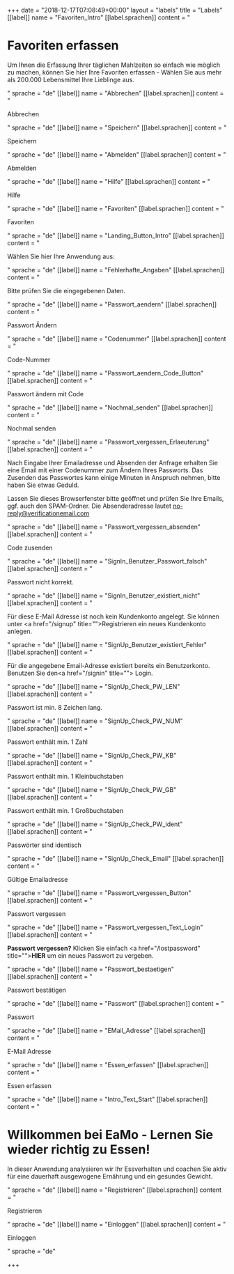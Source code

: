 +++
date = "2018-12-17T07:08:49+00:00"
layout = "labels"
title = "Labels"
[[label]]
name = "Favoriten_Intro"
[[label.sprachen]]
content = "<h1>Favoriten erfassen</h1><p>Um Ihnen die Erfassung Ihrer täglichen Mahlzeiten so einfach wie möglich zu machen, können Sie hier Ihre Favoriten erfassen - Wählen Sie aus mehr als 200.000 Lebensmittel Ihre Lieblinge aus.</p>"
sprache = "de"
[[label]]
name = "Abbrechen"
[[label.sprachen]]
content = "<p>Abbrechen</p>"
sprache = "de"
[[label]]
name = "Speichern"
[[label.sprachen]]
content = "<p>Speichern</p>"
sprache = "de"
[[label]]
name = "Abmelden"
[[label.sprachen]]
content = "<p>Abmelden</p>"
sprache = "de"
[[label]]
name = "Hilfe"
[[label.sprachen]]
content = "<p>Hilfe</p>"
sprache = "de"
[[label]]
name = "Favoriten"
[[label.sprachen]]
content = "<p>Favoriten</p>"
sprache = "de"
[[label]]
name = "Landing_Button_Intro"
[[label.sprachen]]
content = "<p>Wählen Sie hier Ihre Anwendung aus:</p>"
sprache = "de"
[[label]]
name = "Fehlerhafte_Angaben"
[[label.sprachen]]
content = "<p>Bitte prüfen Sie die eingegebenen Daten.</p>"
sprache = "de"
[[label]]
name = "Passwort_aendern"
[[label.sprachen]]
content = "<p>Passwort Ändern</p>"
sprache = "de"
[[label]]
name = "Codenummer"
[[label.sprachen]]
content = "<p>Code-Nummer</p>"
sprache = "de"
[[label]]
name = "Passwort_aendern_Code_Button"
[[label.sprachen]]
content = "<p>Passwort ändern mit Code</p>"
sprache = "de"
[[label]]
name = "Nochmal_senden"
[[label.sprachen]]
content = "<p>Nochmal senden</p>"
sprache = "de"
[[label]]
name = "Passwort_vergessen_Erlaeuterung"
[[label.sprachen]]
content = "<p>Nach Eingabe Ihrer Emailadresse und Absenden der Anfrage erhalten Sie eine Email mit einer Codenummer zum Ändern Ihres Passworts. Das Zusenden das Passwortes kann einige Minuten in Anspruch nehmen, bitte haben Sie etwas Geduld.</p><p>Lassen Sie dieses Browserfenster bitte geöffnet und prüfen Sie Ihre Emails, ggf. auch den SPAM-Ordner. Die Absenderadresse lautet no-reply@verificationemail.com</p>"
sprache = "de"
[[label]]
name = "Passwort_vergessen_absenden"
[[label.sprachen]]
content = "<p>Code zusenden</p>"
sprache = "de"
[[label]]
name = "SignIn_Benutzer_Passwort_falsch"
[[label.sprachen]]
content = "<p>Passwort nicht korrekt.</p>"
sprache = "de"
[[label]]
name = "SignIn_Benutzer_existiert_nicht"
[[label.sprachen]]
content = "<p>Für diese E-Mail Adresse ist noch kein Kundenkonto angelegt. Sie können unter <a href=\"/signup\" title=\"\">Registrieren</a> ein neues Kundenkonto anlegen.</p>"
sprache = "de"
[[label]]
name = "SignUp_Benutzer_existiert_Fehler"
[[label.sprachen]]
content = "<p>Für die angegebene Email-Adresse existiert bereits ein Benutzerkonto. Benutzen Sie den<a href=\"/signin\" title=\"\"> Login.</a></p>"
sprache = "de"
[[label]]
name = "SignUp_Check_PW_LEN"
[[label.sprachen]]
content = "<p>Passwort ist min. 8 Zeichen lang.</p>"
sprache = "de"
[[label]]
name = "SignUp_Check_PW_NUM"
[[label.sprachen]]
content = "<p>Passwort enthält min. 1 Zahl</p>"
sprache = "de"
[[label]]
name = "SignUp_Check_PW_KB"
[[label.sprachen]]
content = "<p>Passwort enthält min. 1 Kleinbuchstaben</p>"
sprache = "de"
[[label]]
name = "SignUp_Check_PW_GB"
[[label.sprachen]]
content = "<p>Passwort enthält min. 1 Großbuchstaben</p>"
sprache = "de"
[[label]]
name = "SignUp_Check_PW_ident"
[[label.sprachen]]
content = "<p>Passwörter sind identisch</p>"
sprache = "de"
[[label]]
name = "SignUp_Check_Email"
[[label.sprachen]]
content = "<p>Gültige Emailadresse</p>"
sprache = "de"
[[label]]
name = "Passwort_vergessen_Button"
[[label.sprachen]]
content = "<p>Passwort vergessen</p>"
sprache = "de"
[[label]]
name = "Passwort_vergessen_Text_Login"
[[label.sprachen]]
content = "<p><strong>Passwort vergessen?</strong> Klicken Sie einfach <a href=\"/lostpassword\" title=\"\"><strong>HIER</strong></a> um ein neues Passwort zu vergeben.</p>"
sprache = "de"
[[label]]
name = "Passwort_bestaetigen"
[[label.sprachen]]
content = "<p>Passwort bestätigen</p>"
sprache = "de"
[[label]]
name = "Passwort"
[[label.sprachen]]
content = "<p>Passwort</p>"
sprache = "de"
[[label]]
name = "EMail_Adresse"
[[label.sprachen]]
content = "<p>E-Mail Adresse</p>"
sprache = "de"
[[label]]
name = "Essen_erfassen"
[[label.sprachen]]
content = "<p>Essen erfassen</p>"
sprache = "de"
[[label]]
name = "Intro_Text_Start"
[[label.sprachen]]
content = "<h1>Willkommen bei EaMo - Lernen Sie wieder richtig zu Essen!</h1><p>In dieser Anwendung analysieren wir Ihr Essverhalten und coachen Sie aktiv für eine dauerhaft ausgewogene Ernährung und ein gesundes Gewicht.</p>"
sprache = "de"
[[label]]
name = "Registrieren"
[[label.sprachen]]
content = "<p>Registrieren</p>"
sprache = "de"
[[label]]
name = "Einloggen"
[[label.sprachen]]
content = "<p>Einloggen</p>"
sprache = "de"

+++
